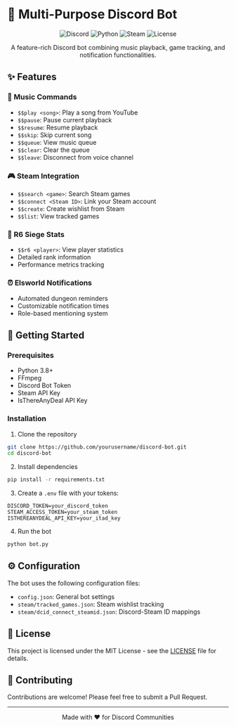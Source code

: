 # 🤖 Multi-Purpose Discord Bot

<div align="center">

![Discord](https://img.shields.io/badge/Discord-7289DA?style=for-the-badge&logo=discord&logoColor=white)
![Python](https://img.shields.io/badge/Python-3776AB?style=for-the-badge&logo=python&logoColor=white)
![Steam](https://img.shields.io/badge/Steam-000000?style=for-the-badge&logo=steam&logoColor=white)
![License](https://img.shields.io/badge/License-MIT-green.svg?style=for-the-badge)

A feature-rich Discord bot combining music playback, game tracking, and notification functionalities.

</div>

## ✨ Features

### 🎵 Music Commands
- `$$play <song>`: Play a song from YouTube
- `$$pause`: Pause current playback 
- `$$resume`: Resume playback
- `$$skip`: Skip current song
- `$$queue`: View music queue
- `$$clear`: Clear the queue
- `$$leave`: Disconnect from voice channel

### 🎮 Steam Integration
- `$$search <game>`: Search Steam games
- `$$connect <Steam ID>`: Link your Steam account
- `$$create`: Create wishlist from Steam
- `$$list`: View tracked games

### 🎯 R6 Siege Stats
- `$$r6 <player>`: View player statistics
- Detailed rank information
- Performance metrics tracking

### ⏰ Elsworld Notifications
- Automated dungeon reminders
- Customizable notification times
- Role-based mentioning system

## 🚀 Getting Started

### Prerequisites
- Python 3.8+
- FFmpeg
- Discord Bot Token
- Steam API Key
- IsThereAnyDeal API Key

### Installation

1. Clone the repository
```bash
git clone https://github.com/yourusername/discord-bot.git
cd discord-bot
```

2. Install dependencies
```bash
pip install -r requirements.txt
```

3. Create a `.env` file with your tokens:
```env
DISCORD_TOKEN=your_discord_token
STEAM_ACCESS_TOKEN=your_steam_token
ISTHEREANYDEAL_API_KEY=your_itad_key
```

4. Run the bot
```bash
python bot.py
```

## ⚙️ Configuration

The bot uses the following configuration files:
- `config.json`: General bot settings
- `steam/tracked_games.json`: Steam wishlist tracking
- `steam/dcid_connect_steamid.json`: Discord-Steam ID mappings

## 📝 License

This project is licensed under the MIT License - see the [LICENSE](LICENSE) file for details.

## 🤝 Contributing

Contributions are welcome! Please feel free to submit a Pull Request.

---
<div align="center">
Made with ❤️ for Discord Communities
</div>
